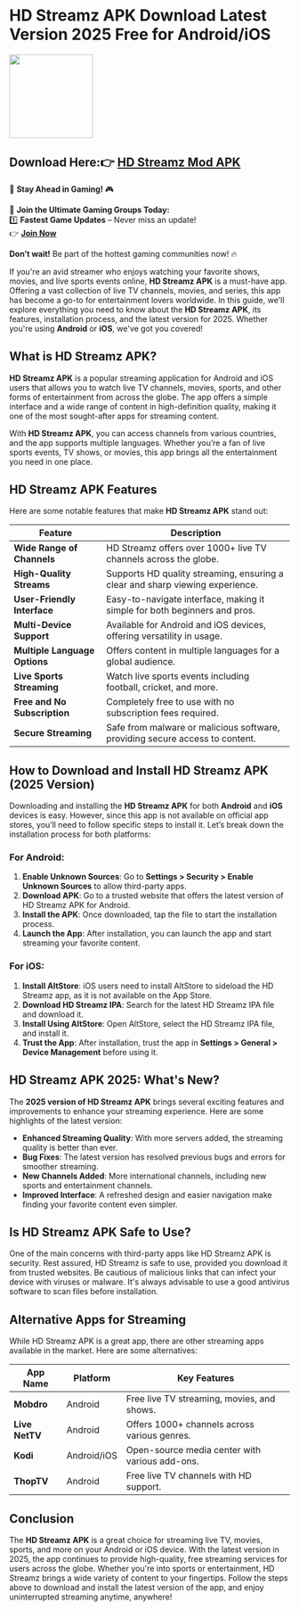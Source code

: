# HD Streamz APK Download Latest Version 2025 Free for Android/iOS

<img src="https://github.com/user-attachments/assets/0505b48e-923d-43e8-bf98-3b3330332619" width="150" />

## Download Here:👉 [HD Streamz Mod APK](https://apkbros.com/how-to-download-hd-streamz-apk/) 
🚀 **Stay Ahead in Gaming!** 🎮

📢 **Join the Ultimate Gaming Groups Today:**  
1️⃣ **Fastest Game Updates** – Never miss an update!  
👉 [**Join Now**](https://t.me/apkbros_official)

**Don’t wait!** Be part of the hottest gaming communities now! 🔥



If you're an avid streamer who enjoys watching your favorite shows, movies, and live sports events online, **HD Streamz APK** is a must-have app. Offering a vast collection of live TV channels, movies, and series, this app has become a go-to for entertainment lovers worldwide. In this guide, we'll explore everything you need to know about the **HD Streamz APK**, its features, installation process, and the latest version for 2025. Whether you're using **Android** or **iOS**, we've got you covered!

## What is HD Streamz APK?

**HD Streamz APK** is a popular streaming application for Android and iOS users that allows you to watch live TV channels, movies, sports, and other forms of entertainment from across the globe. The app offers a simple interface and a wide range of content in high-definition quality, making it one of the most sought-after apps for streaming content.

With **HD Streamz APK**, you can access channels from various countries, and the app supports multiple languages. Whether you’re a fan of live sports events, TV shows, or movies, this app brings all the entertainment you need in one place.

## HD Streamz APK Features

Here are some notable features that make **HD Streamz APK** stand out:

| Feature                           | Description                                                                 |
|-----------------------------------|-----------------------------------------------------------------------------|
| **Wide Range of Channels**        | HD Streamz offers over 1000+ live TV channels across the globe.             |
| **High-Quality Streams**          | Supports HD quality streaming, ensuring a clear and sharp viewing experience.|
| **User-Friendly Interface**       | Easy-to-navigate interface, making it simple for both beginners and pros.   |
| **Multi-Device Support**          | Available for Android and iOS devices, offering versatility in usage.       |
| **Multiple Language Options**     | Offers content in multiple languages for a global audience.                 |
| **Live Sports Streaming**         | Watch live sports events including football, cricket, and more.             |
| **Free and No Subscription**      | Completely free to use with no subscription fees required.                  |
| **Secure Streaming**              | Safe from malware or malicious software, providing secure access to content.|

## How to Download and Install HD Streamz APK (2025 Version)

Downloading and installing the **HD Streamz APK** for both **Android** and **iOS** devices is easy. However, since this app is not available on official app stores, you’ll need to follow specific steps to install it. Let’s break down the installation process for both platforms:

### For Android:
1. **Enable Unknown Sources**: Go to **Settings > Security > Enable Unknown Sources** to allow third-party apps.
2. **Download APK**: Go to a trusted website that offers the latest version of HD Streamz APK for Android.
3. **Install the APK**: Once downloaded, tap the file to start the installation process.
4. **Launch the App**: After installation, you can launch the app and start streaming your favorite content.

### For iOS:
1. **Install AltStore**: iOS users need to install AltStore to sideload the HD Streamz app, as it is not available on the App Store.
2. **Download HD Streamz IPA**: Search for the latest HD Streamz IPA file and download it.
3. **Install Using AltStore**: Open AltStore, select the HD Streamz IPA file, and install it.
4. **Trust the App**: After installation, trust the app in **Settings > General > Device Management** before using it.

## HD Streamz APK 2025: What's New?

The **2025 version of HD Streamz APK** brings several exciting features and improvements to enhance your streaming experience. Here are some highlights of the latest version:

- **Enhanced Streaming Quality**: With more servers added, the streaming quality is better than ever.
- **Bug Fixes**: The latest version has resolved previous bugs and errors for smoother streaming.
- **New Channels Added**: More international channels, including new sports and entertainment channels.
- **Improved Interface**: A refreshed design and easier navigation make finding your favorite content even simpler.

## Is HD Streamz APK Safe to Use?

One of the main concerns with third-party apps like HD Streamz APK is security. Rest assured, HD Streamz is safe to use, provided you download it from trusted websites. Be cautious of malicious links that can infect your device with viruses or malware. It's always advisable to use a good antivirus software to scan files before installation.

## Alternative Apps for Streaming

While HD Streamz APK is a great app, there are other streaming apps available in the market. Here are some alternatives:

| App Name             | Platform     | Key Features                                 |
|----------------------|--------------|----------------------------------------------|
| **Mobdro**           | Android      | Free live TV streaming, movies, and shows.    |
| **Live NetTV**       | Android      | Offers 1000+ channels across various genres.  |
| **Kodi**             | Android/iOS  | Open-source media center with various add-ons.|
| **ThopTV**           | Android      | Free live TV channels with HD support.       |

## Conclusion

The **HD Streamz APK** is a great choice for streaming live TV, movies, sports, and more on your Android or iOS device. With the latest version in 2025, the app continues to provide high-quality, free streaming services for users across the globe. Whether you're into sports or entertainment, HD Streamz brings a wide variety of content to your fingertips. Follow the steps above to download and install the latest version of the app, and enjoy uninterrupted streaming anytime, anywhere!
